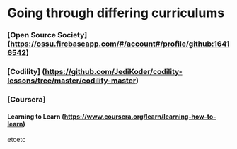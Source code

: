 # **Going through differing curriculums**

### [Open Source Society] (https://ossu.firebaseapp.com/#/account#/profile/github:16416542)
### [Codility] (https://github.com/JediKoder/codility-lessons/tree/master/codility-master)
### [Coursera] 
#### Learning to Learn (https://www.coursera.org/learn/learning-how-to-learn)
etcetc
